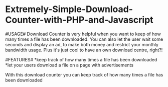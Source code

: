 Extremely-Simple-Download-Counter-with-PHP-and-Javascript
=========================================================

#USAGE#
Download Counter is very helpful when you want to keep of how many times a file has been downloaded.
You can also let the user wait some seconds and display an ad, to make both money and restrict your monthly bandwidth usage.
Plus it's just cool to have an own download centre, right?!

#FEATURES#
*keep track of how many times a file has been downloaded
*let your users download a file on a page with advertisements


With this download counter you can keep track of how many times a file has been downloaded
